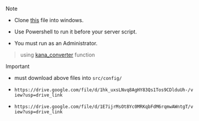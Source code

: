 > [!NOTE]
> - Clone [this](https://github.com/kento-nkr/open_port) file into windows.
> 
> - Use Powershell to run it before your server script.
> 
> - You must run as an Administrator.

> using [kana_converter](https://github.com/kento-nkr/kana_convert) function

> [!IMPORTANT]
> - must download above files into `src/config/`
>
> - ```https://drive.google.com/file/d/1hk_uxsLNvq8AgHY83Qs1Tos9CDlduUh-/view?usp=drive_link```
> 
> - ```https://drive.google.com/file/d/1E7ijrMsOt8Yc0MRKqbFdM6rqmwAWntgT/view?usp=drive_link```
